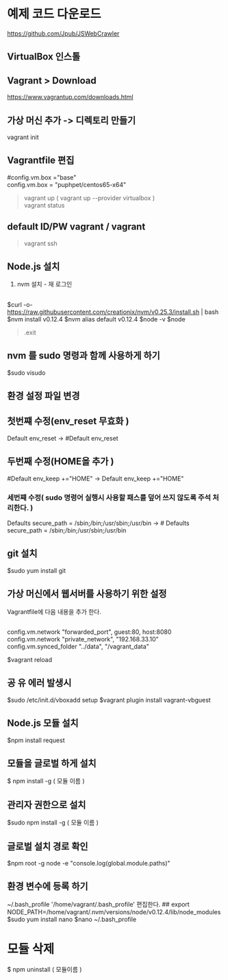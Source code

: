# 예제 코드 다운로드 
https://github.com/Jpub/JSWebCrawler 

## VirtualBox 인스톨 ##
## Vagrant > Download ##
https://www.vagrantup.com/downloads.html 
## 가상 머신 추가 -> 디렉토리 만들기 ## 
vagrant init 
## Vagrantfile 편집 ##
#config.vm.box ="base"  
config.vm.box = "puphpet/centos65-x64" 
>vagrant up ( vagrant up --provider virtualbox )  
>vagrant status
## default  ID/PW vagrant / vagrant ##   
>vagrant ssh 
## Node.js 설치 
   1. nvm 설치 - 재 로그인 
##
$curl -o- https://raw.githubusercontent.com/creationix/nvm/v0.25.3/install.sh | bash 
$nvm install v0.12.4 
$nvm alias default v0.12.4 
$node -v 
$node 
>.exit
## nvm 를 sudo 명령과 함께 사용하게 하기 
$sudo visudo 
## 환경 설정 파일 변경 ## 
## 첫번쨰 수정(env_reset 무효화 ) 
Default env_reset -> #Default env_reset
## 두번째 수정(HOME을 추가 ) 
#Default env_keep +="HOME" -> Default env_keep +="HOME"
### 세번쨰 수정( sudo 명령어 실행시 사용할 패스를 덮어 쓰지 않도록 주석 처리한다. ) 
Defaults secure_path = /sbin;/bin;/usr/sbin;/usr/bin -> # Defaults secure_path = /sbin;/bin;/usr/sbin;/usr/bin
## git 설치 ## 
$sudo yum install git 
## 가상 머신에서 웹서버를 사용하기 위한 설정 
   Vagrantfile에 다음 내용을 추가 한다.
##  
config.vm.network "forwarded_port", guest:80, host:8080
config.vm.network "private_network", "192.168.33.10"
config.vm.synced_folder "../data", "/vagrant_data"

$vagrant reload 

## 공 유 에러 발생시 ## 
$sudo /etc/init.d/vboxadd setup 
$vagrant plugin install vagrant-vbguest

## Node.js 모듈 설치 ## 
$npm install request 
## 모듈을 글로벌 하게 설치 
$ npm install -g ( 모듈 이름 ) 
## 관리자 권한으로 설치 
$sudo npm install -g ( 모듈 이름 ) 
## 글로벌 설치 경로 확인 
$npm root -g 
node -e "console.log(global.module.paths)"
## 환경 변수에 등록 하기 
   ~/.bash_profile  '/home/vagrant/.bash_profile' 편집한다. ## 
export  NODE_PATH=/home/vagrant/.nvm/versions/node/v0.12.4/lib/node_modules 
$sudo yum install nano 
$nano ~/.bash_profile 
# 모듈 삭제 
$ npm uninstall ( 모듈이름 )  
